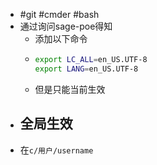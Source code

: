 - #git #cmder #bash
- 通过询问sage-poe得知
	- 添加以下命令
	- ```bash
	  export LC_ALL=en_US.UTF-8
	  export LANG=en_US.UTF-8
	  ```
	- 但是只能当前生效
- ## 全局生效
- 在`c/用户/username`